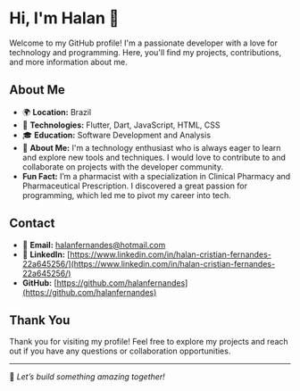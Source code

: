# Hi, I'm Halan 👋

Welcome to my GitHub profile! I'm a passionate developer with a love for technology and programming. Here, you'll find my projects, contributions, and more information about me.

## About Me

- 🌍 **Location:** Brazil
- 🔧 **Technologies:** Flutter, Dart, JavaScript, HTML, CSS
- 🎓 **Education:** Software Development and Analysis
- 💬 **About Me:** I'm a technology enthusiast who is always eager to learn and explore new tools and techniques. I would love to contribute to and collaborate on projects with the developer community.
- **Fun Fact:** I’m a pharmacist with a specialization in Clinical Pharmacy and Pharmaceutical Prescription. I discovered a great passion for programming, which led me to pivot my career into tech.

## Contact

- 📧 **Email:** [halanfernandes@hotmail.com](mailto:halanfernandes@hotmail.com)
- 💼 **LinkedIn:** [https://www.linkedin.com/in/halan-cristian-fernandes-22a645256/](https://www.linkedin.com/in/halan-cristian-fernandes-22a645256/)
- **GitHub:** [https://github.com/halanfernandes](https://github.com/halanfernandes)

## Thank You

Thank you for visiting my profile! Feel free to explore my projects and reach out if you have any questions or collaboration opportunities.

---

🚀 *Let’s build something amazing together!*
